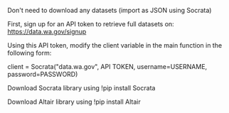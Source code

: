 Don't need to download any datasets (import as JSON using Socrata)

First, sign up for an API token to retrieve full datasets on: https://data.wa.gov/signup

Using this API token, modify the client variable in the main function in the following form:

client = Socrata("data.wa.gov", API TOKEN, username=USERNAME, password=PASSWORD)

Download Socrata library using !pip install Socrata

Download Altair library using !pip install Altair
